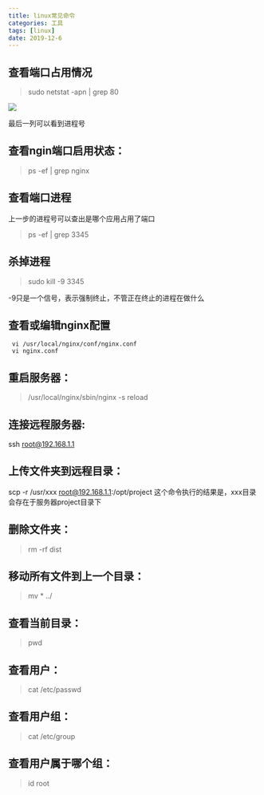 ```yaml
---
title: linux常见命令
categories: 工具
tags: [linux]
date: 2019-12-6
--- 
```


## 查看端口占用情况

> sudo netstat -apn | grep 80

![](/images/2019060301.png)

最后一列可以看到进程号

## 查看ngin端口启用状态：
> ps -ef | grep nginx

## 查看端口进程

上一步的进程号可以查出是哪个应用占用了端口

> ps -ef | grep 3345

## 杀掉进程

> sudo kill -9 3345

-9只是一个信号，表示强制终止，不管正在终止的进程在做什么

## 查看或编辑nginx配置
```
 vi /usr/local/nginx/conf/nginx.conf
 vi nginx.conf
```

## 重启服务器：
> /usr/local/nginx/sbin/nginx -s reload

## 连接远程服务器:
ssh root@192.168.1.1

## 上传文件夹到远程目录：
scp -r /usr/xxx root@192.168.1.1:/opt/project
这个命令执行的结果是，xxx目录会存在于服务器project目录下

## 删除文件夹：
> rm -rf dist
## 移动所有文件到上一个目录：
> mv * ../
## 查看当前目录：
> pwd

## 查看用户：
> cat /etc/passwd

## 查看用户组：
> cat /etc/group

## 查看用户属于哪个组：
> id root